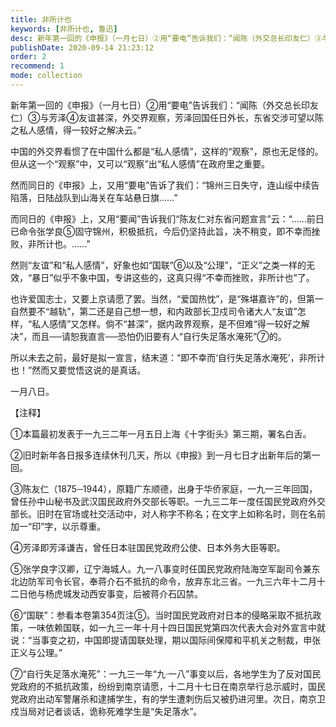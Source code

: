 ```yaml
---
title: 非所计也
keywords: [非所计也, 鲁迅]
desc: 新年第一回的《申报》（一月七日）②用“要电”告诉我们：“闻陈（外交总长印友仁）③与芳泽④友谊甚深，外交界观察，芳泽回国任日外长，东省交涉可望以陈之私人感情，得一较好之解决云。”
publishDate: 2020-09-14 21:23:12
order: 2
recommend: 1
mode: collection
---
```


新年第一回的《申报》（一月七日）②用“要电”告诉我们：“闻陈（外交总长印友仁）③与芳泽④友谊甚深，外交界观察，芳泽回国任日外长，东省交涉可望以陈之私人感情，得一较好之解决云。”

中国的外交界看惯了在中国什么都是“私人感情”，这样的“观察”，原也无足怪的。但从这一个“观察”中，又可以“观察”出“私人感情”在政府里之重要。

然而同日的《申报》上，又用“要电”告诉了我们：“锦州三日失守，连山绥中续告陷落，日陆战队到山海关在车站悬日旗……”

而同日的《申报》上，又用“要闻”告诉我们“陈友仁对东省问题宣言”云：“……前日已命令张学良⑤固守锦州，积极抵抗，今后仍坚持此旨，决不稍变，即不幸而挫败，非所计也。……”

然则“友谊”和“私人感情”，好象也如“国联”⑥以及“公理”，“正义”之类一样的无效，“暴日”似乎不象中国，专讲这些的，这真只得“不幸而挫败，非所计也”了。

也许爱国志士，又要上京请愿了罢。当然，“爱国热忱”，是“殊堪嘉许”的，但第一自然要不“越轨”，第二还是自己想一想，和内政部长卫戍司令诸大人“友谊”怎样，“私人感情”又怎样。倘不“甚深”，据内政界观察，是不但难“得一较好之解决”，而且──请恕我直言──恐怕仍旧要有人“自行失足落水淹死”⑦的。

所以未去之前，最好是拟一宣言，结末道：“即不幸而‘自行失足落水淹死’，非所计也！”然而又要觉悟这说的是真话。

一月八日。

【注释】

①本篇最初发表于一九三二年一月五日上海《十字街头》第三期，署名白舌。

②旧时新年各日报多连续休刊几天，所以《申报》到一月七日才出新年后的第一回。

③陈友仁（1875─1944），原籍广东顺德，出身于华侨家庭，一九一三年回国，曾任孙中山秘书及武汉国民政府外交部长等职。一九三二年一度任国民党政府外交部长。旧时在官场或社交活动中，对人称字不称名；在文字上如称名时，则在名前加一“印”字，以示尊重。

④芳泽即芳泽谦吉，曾任日本驻国民党政府公使、日本外务大臣等职。

⑤张学良字汉卿，辽宁海城人。九一八事变时任国民党政府陆海空军副司令兼东北边防军司令长官，奉蒋介石不抵抗的命令，放弃东北三省。一九三六年十二月十二日他与杨虎城发动西安事变，后被蒋介石囚禁。

⑥“国联”：参看本卷第354页注⑤。当时国民党政府对日本的侵略采取不抵抗政策，一味依赖国联，如一九三一年十月十四日国民党第四次代表大会对外宣言中就说：“当事变之初，中国即提请国联处理，期以国际间保障和平机关之制裁，申张正义与公理。”

⑦“自行失足落水淹死”：一九三一年“九·一八”事变以后，各地学生为了反对国民党政府的不抵抗政策，纷纷到南京请愿，十二月十七日在南京举行总示威时，国民党政府出动军警屠杀和逮捕学生，有的学生遭刺伤后又被扔进河里。次日，南京卫戍当局对记者谈话，诡称死难学生是“失足落水”。

